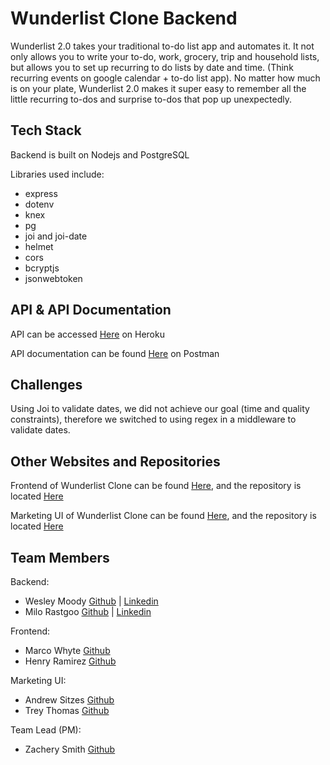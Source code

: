 # Wunderlist Clone Backend

Wunderlist 2.0 takes your traditional to-do list app and automates it. It not only allows you to write your to-do, work, grocery, trip and household lists, but allows you to set up recurring to do lists by date and time. (Think recurring events on google calendar + to-do list app). No matter how much is on your plate, Wunderlist 2.0 makes it super easy to remember all the little recurring to-dos and surprise to-dos that pop up unexpectedly.

## Tech Stack

Backend is built on Nodejs and PostgreSQL

Libraries used include:
- express
- dotenv
- knex
- pg
- joi and joi-date
- helmet
- cors
- bcryptjs
- jsonwebtoken

## API & API Documentation

API can be accessed [Here](https://wunderlistclone.herokuapp.com/) on Heroku

API documentation can be found [Here](https://documenter.getpostman.com/view/6872970/SzKbLaR9) on Postman


## Challenges

Using Joi to validate dates, we did not achieve our goal (time and quality constraints), therefore we switched to using regex in a middleware to validate dates.

## Other Websites and Repositories

Frontend of Wunderlist Clone can be found [Here](), and the repository is located [Here](https://github.com/wunderlist-2-zac/front-end)

Marketing UI of Wunderlist Clone can be found [Here](), and the repository is located [Here]()

## Team Members

Backend:

- Wesley Moody [Github](https://github.com/wesley-moody) | [Linkedin](https://www.linkedin.com/in/wesley-moody-9192217b/
)
- Milo Rastgoo [Github](https://github.com/informagician) | [Linkedin](https://www.linkedin.com/in/rastgoo/)

Frontend:

- Marco Whyte [Github](https://github.com/mwhyte18)
- Henry Ramirez [Github](https://github.com/Henry2212) 

Marketing UI:

- Andrew Sitzes [Github](https://github.com/Drewcifer88)
- Trey Thomas [Github](https://github.com/treyalexanderthomas)

Team Lead (PM):

- Zachery Smith [Github](https://github.com/MrZacSmith)